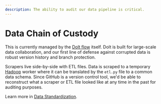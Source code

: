 ```yaml
---
description: The ability to audit our data pipeline is critical.
---
```


# Data Chain of Custody

This is currently managed by the [Dolt flow](https://www.dolthub.com/) itself. Dolt is built for large-scale data collaboration, and our first line of defense against corrupted data is robust version history and branch protection.

Scrapers live side-by-side with ETL files. Data is scraped to a temporary [Hadoop](https://en.wikipedia.org/wiki/Apache\_Hadoop) worker where it can be translated by the `etl.py` file to a common data schema. Since GitHub is a version control tool, we'd be able to reconstruct what a scraper or ETL file looked like at any time in the past for auditing purposes.

Learn more in [Data Standardization](broken-reference).
